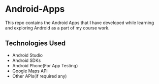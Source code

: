 # Android-Apps
This repo contains the Android Apps that I have developed while learning and exploring Android as a part of my course work. 

## Technologies Used

* Android Studio
* Android SDKs
* Android Phone(For App Testing)
* Google Maps API
* Other APIs(if required any)

